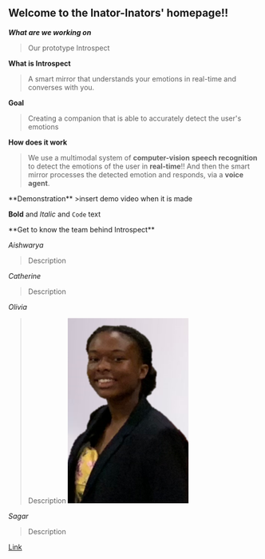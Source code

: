 ## Welcome to the Inator-Inators' homepage!!

_**What are we working on**_
>Our prototype Introspect

**What is Introspect**
>A smart mirror that understands your emotions 
in real-time and converses with you.

**Goal**
>Creating a companion that is able
>to accurately detect the user's emotions

**How does it work**
>We use a multimodal system of **computer-vision**
>**speech recognition** to detect the emotions
>of the user in **real-time**!!
>And then the smart mirror processes the
>detected emotion and responds, via a 
>**voice agent**. 

<section>
**Demonstration**
>insert demo video when it is made

**Bold** and _Italic_ and `Code` text




</section>
**Get to know the team behind Introspect**

_Aishwarya_
>Description
![]()

_Catherine_
>Description
![]()

_Olivia_
>Description
![](/img/Profile_Professional2.png)

_Sagar_
>Description
![]()

[Link](url) 
```
